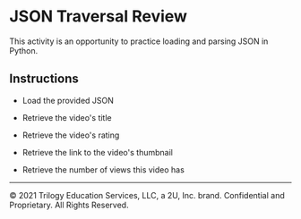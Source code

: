 # JSON Traversal Review

This activity is an opportunity to practice loading and parsing JSON in Python.

## Instructions

* Load the provided JSON

* Retrieve the video's title

* Retrieve the video's rating

* Retrieve the link to the video's thumbnail

* Retrieve the number of views this video has

---

© 2021 Trilogy Education Services, LLC, a 2U, Inc. brand.  Confidential and Proprietary.  All Rights Reserved.
